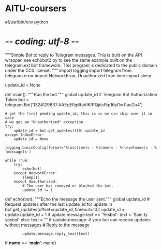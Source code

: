 # AITU-coursers
#!/usr/bin/env python
# -*- coding: utf-8 -*-
"""Simple Bot to reply to Telegram messages.
This is built on the API wrapper, see echobot2.py to see the same example built
on the telegram.ext bot framework.
This program is dedicated to the public domain under the CC0 license.
"""
import logging
import telegram
from telegram.error import NetworkError, Unauthorized
from time import sleep


update_id = None


def main():
    """Run the bot."""
    global update_id
    # Telegram Bot Authorization Token
    bot = telegram.Bot('1324129837:AAEqERg6taVIKfPQjdsf5p16yI1vr0auGo4')

    # get the first pending update_id, this is so we can skip over it in case
    # we get an "Unauthorized" exception.
    try:
        update_id = bot.get_updates()[0].update_id
    except IndexError:
        update_id = None

    logging.basicConfig(format='%(asctime)s - %(name)s - %(levelname)s - %(message)s')

    while True:
        try:
            echo(bot)
        except NetworkError:
            sleep(1)
        except Unauthorized:
            # The user has removed or blocked the bot.
            update_id += 1


def echo(bot):
    """Echo the message the user sent."""
    global update_id
    # Request updates after the last update_id
    for update in bot.get_updates(offset=update_id, timeout=10):
        update_id = update.update_id + 1
        if update.message.text == 'Yesbol':
            text = 'Sam ty yesbol'
        else:
            text = ""
        if update.message:  # your bot can receive updates without messages
            # Reply to the message

            update.message.reply_text(text)


if __name__ == '__main__':
    main()
